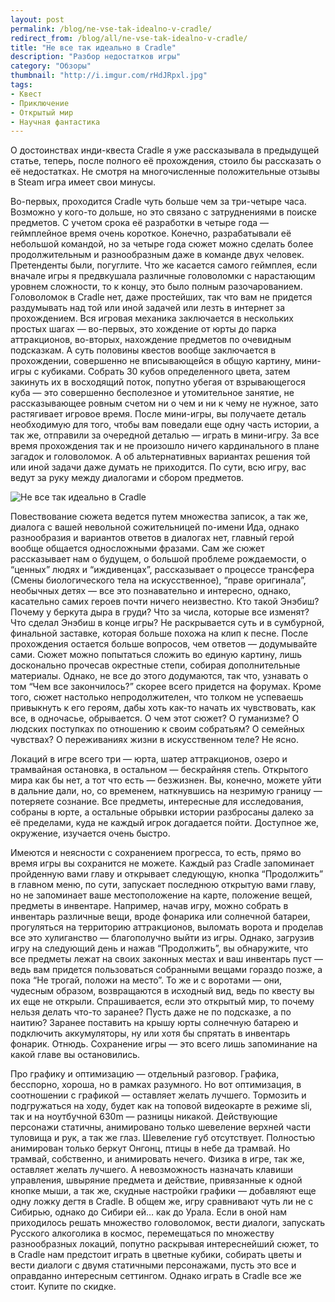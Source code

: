 ```yaml
---
layout: post
permalink: /blog/ne-vse-tak-idealno-v-cradle/
redirect_from: /blog/all/ne-vse-tak-idealno-v-cradle/
title: "Не все так идеально в Cradle"
description: "Разбор недостатков игры"
category: "Обзоры"
thumbnail: "http://i.imgur.com/rHdJRpxl.jpg"
tags:
- Квест
- Приключение
- Открытый мир
- Научная фантастика
---
```


О достоинствах инди-квеста Cradle я уже рассказывала в предыдущей статье, теперь, после полного её прохождения, стоило бы рассказать о её недостатках. Не смотря на многочисленные положительные отзывы в Steam игра имеет свои минусы.

Во-первых, проходится Cradle чуть больше чем за три-четыре часа. Возможно у кого-то дольше, но это связано с затруднениями в поиске предметов. C учетом срока её разработки в четыре года — геймплейное время очень короткое. Конечно, разрабатывали её небольшой командой, но за четыре года сюжет можно сделать более продолжительным и разнообразным даже в команде двух человек. Претенденты были, погуглите. Что же касается самого геймплея, если вначале игры я предвкушала различные головоломки с нарастающим уровнем сложности, то к концу, это было полным разочарованием. Головоломок в Cradle нет, даже простейших, так что вам не придется раздумывать над той или иной задачей или лезть в интернет за прохождением. Вся игровая механика заключается в нескольких простых шагах — во-первых, это хождение от юрты до парка аттракционов, во-вторых, нахождение предметов по очевидным подсказкам. А суть половины квестов вообще заключается в прохождении, совершенно не вписывающейся в общую картину, мини-игры с кубиками. Собрать 30 кубов определенного цвета, затем закинуть их в восходящий поток, попутно убегая от взрывающегося куба — это совершенно бесполезное и утомительное занятие, не рассказывающее ровным счетом ни о чем и ни к чему не нужное, зато растягивает игровое время. После мини-игры, вы получаете деталь необходимую для того, чтобы вам поведали еще одну часть истории, а так же, отправили за очередной деталью — играть в мини-игру. За все время прохождения так и не произошло ничего кардинального в плане загадок и головоломок. А об альтернативных вариантах решения той или иной задачи даже думать не приходится. По сути, всю игру, вас ведут за руку между диалогами и сбором предметов.

![Не все так идеально в Cradle](http://i.imgur.com/rHdJRpx.jpg)

Повествование сюжета ведется путем множества записок, а так же, диалога с вашей невольной сожительницей по-имени Ида, однако разнообразия и вариантов ответов в диалогах нет, главный герой вообще общается односложными фразами. Сам же сюжет рассказывает нам о будущем, о большой проблеме рождаемости, о “ценных” людях и “иждивенцах”, рассказывает о процессе трансфера (Смены биологического тела на искусственное), “праве оригинала”, необычных детях — все это познавательно и интересно, однако, касательно самих героев почти ничего неизвестно. Кто такой Энэбиш? Почему у беркута дыра в груди? Что за числа, которые все изменят? Что сделал Энэбиш в конце игры? Не раскрывается суть и в сумбурной, финальной заставке, которая больше похожа на клип к песне. После прохождения остается больше вопросов, чем ответов — додумывайте сами. Сюжет можно попытаться сложить во единую картину, лишь досконально прочесав окрестные степи, собирая дополнительные материалы. Однако, не все до этого додумаются, так что, узнавать о том “Чем все закончилось?” скорее всего придется на форумах. Кроме того, сюжет настолько непродолжителен, что толком не успеваешь привыкнуть к его героям, дабы хоть как-то начать их чувствовать, как все, в одночасье, обрывается. О чем этот сюжет? О гуманизме? О людских поступках по отношению к своим собратьям? О семейных чувствах? О переживаниях жизни в искусственном теле? Не ясно.

Локаций в игре всего три — юрта, шатер аттракционов, озеро и трамвайная остановка, в остальном — бескрайняя степь. Открытого мира как бы нет, а тот что есть — безжизнен. Вы, конечно, можете уйти в дальние дали, но, со временем, наткнувшись на незримую границу — потеряете сознание. Все предметы, интересные для исследования, собраны в юрте, а остальные обрывки истории разбросаны далеко за её пределами, куда не каждый игрок догадается пойти. Доступное же, окружение, изучается очень быстро.

Имеются и неясности с сохранением прогресса, то есть, прямо во время игры вы сохранится не можете. Каждый раз Cradle запоминает пройденную вами главу и открывает следующую, кнопка “Продолжить” в главном меню, по сути, запускает последнюю открытую вами главу, но не запоминает ваше местоположение на карте, положение вещей, предметы в инвентаре. Например, начав игру, можно собрать в инвентарь различные вещи, вроде фонарика или солнечной батареи, прогуляться на территорию аттракционов, выломать ворота и проделав все это хулиганство — благополучно выйти из игры. Однако, загрузив игру на следующий день и нажав “Продолжить”, вы обнаружите, что все предметы лежат на своих законных местах и ваш инвентарь пуст — ведь вам придется пользоваться собранными вещами гораздо позже, а пока “Не трогай, положи на место”. То же и с воротами — они, чудесным образом, возвращаются в исходный вид, ведь по квесту вы их еще не открыли. Спрашивается, если это открытый мир, то почему нельзя делать что-то заранее? Пусть даже не по подсказке, а по наитию? Заранее поставить на крышу юрты солнечную батарею и подключить аккумуляторы, ну или хотя бы спрятать в инвентарь фонарик. Отнюдь. Сохранение игры — это всего лишь запоминание на какой главе вы остановились.

Про графику и оптимизацию — отдельный разговор. Графика, бесспорно, хороша, но в рамках разумного. Но вот оптимизация, в соотношении с графикой — оставляет желать лучшего. Тормозить и подгружаться на ходу, будет как на топовой видеокарте в режиме sli, так и на ноутбучной 630m — разницы никакой. Действующие персонажи статичны, анимировано только шевеление верхней части туловища и рук, а так же глаз. Шевеление губ отсутствует. Полностью анимирован только беркут Онгонц, птицы в небе да трамвай. Но трамвай, собственно, и анимировать нечего. Физика в игре, так же, оставляет желать лучшего. А невозможность назначать клавиши управления, швыряние предмета и действие, привязанные к одной кнопке мыши, а так же, скудные настройки графики — добавляют еще одну ложку дегтя в Cradle.
В общем же, игру сравнивают чуть ли не с Сибирью, однако до Сибири ей… как до Урала. Если в оной нам приходилось решать множество головоломок, вести диалоги, запускать Русского алкоголика в космос, перемещаться по множеству разнообразных локаций, попутно раскрывая интереснейший сюжет, то в Cradle нам предстоит играть в цветные кубики, собирать цветы и вести диалоги с двумя статичными персонажами, пусть это все и оправданно интересным сеттингом. Однако играть в Cradle все же стоит. Купите по скидке.